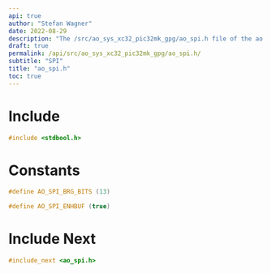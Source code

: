 ```yaml
---
api: true
author: "Stefan Wagner"
date: 2022-08-29
description: "The /src/ao_sys_xc32_pic32mk_gpg/ao_spi.h file of the ao real-time operating system."
draft: true
permalink: /api/src/ao_sys_xc32_pic32mk_gpg/ao_spi.h/
subtitle: "SPI"
title: "ao_spi.h"
toc: true
---
```


# Include

```c
#include <stdbool.h>
```

# Constants

```c
#define AO_SPI_BRG_BITS (13)
```

```c
#define AO_SPI_ENHBUF (true)
```

# Include Next

```c
#include_next <ao_spi.h>
```
